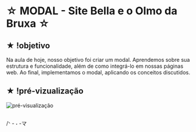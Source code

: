 # ☆ MODAL - Site Bella e o Olmo da Bruxa ☆

## ★ !objetivo 
Na aula de hoje, nosso objetivo foi criar um modal. Aprendemos sobre sua estrutura e funcionalidade, além de como integrá-lo em nossas páginas web. Ao final, implementamos o modal, aplicando os conceitos discutidos.

## ★ !pré-vizualização
![pré-visualização](https://github.com/user-attachments/assets/63f61a69-87e2-472d-ac8e-266df1ec23b5)

##

/ᐠ - ˕ -マ⁩
